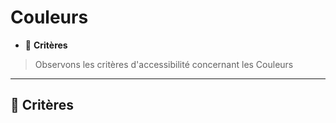 # Couleurs

*  🔖 **Critères**

> Observons les critères d'accessibilité concernant les Couleurs

___

## 📑 Critères

